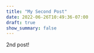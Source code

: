 ```yaml
---
title: "My Second Post"
date: 2022-06-26T10:49:36-07:00
draft: true
show_summary: false
---
```


2nd post!